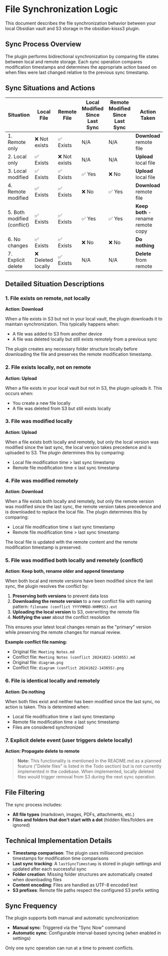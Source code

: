 # File Synchronization Logic

This document describes the file synchronization behavior between your local Obsidian vault and S3 storage in the obsidian-kisss3 plugin.

## Sync Process Overview

The plugin performs bidirectional synchronization by comparing file states between local and remote storage. Each sync operation compares modification timestamps and determines the appropriate action based on when files were last changed relative to the previous sync timestamp.

## Sync Situations and Actions

| Situation | Local File | Remote File | Local Modified Since Last Sync | Remote Modified Since Last Sync | Action Taken |
|-----------|------------|-------------|--------------------------------|--------------------------------|--------------|
| 1. Remote only | ❌ Not exists | ✅ Exists | N/A | N/A | **Download** remote file |
| 2. Local only | ✅ Exists | ❌ Not exists | N/A | N/A | **Upload** local file |
| 3. Local modified | ✅ Exists | ✅ Exists | ✅ Yes | ❌ No | **Upload** local file |
| 4. Remote modified | ✅ Exists | ✅ Exists | ❌ No | ✅ Yes | **Download** remote file |
| 5. Both modified (conflict) | ✅ Exists | ✅ Exists | ✅ Yes | ✅ Yes | **Keep both** - rename remote copy |
| 6. No changes | ✅ Exists | ✅ Exists | ❌ No | ❌ No | **Do nothing** |
| 7. Explicit delete | ❌ Deleted locally | ✅ Exists | N/A | N/A | **Delete** from remote |

## Detailed Situation Descriptions

### 1. File exists on remote, not locally
**Action: Download**

When a file exists in S3 but not in your local vault, the plugin downloads it to maintain synchronization. This typically happens when:
- A file was added to S3 from another device
- A file was deleted locally but still exists remotely from a previous sync

The plugin creates any necessary folder structure locally before downloading the file and preserves the remote modification timestamp.

### 2. File exists locally, not on remote
**Action: Upload**

When a file exists in your local vault but not in S3, the plugin uploads it. This occurs when:
- You create a new file locally
- A file was deleted from S3 but still exists locally

### 3. File was modified locally
**Action: Upload**

When a file exists both locally and remotely, but only the local version was modified since the last sync, the local version takes precedence and is uploaded to S3. The plugin determines this by comparing:
- Local file modification time > last sync timestamp
- Remote file modification time ≤ last sync timestamp

### 4. File was modified remotely
**Action: Download**

When a file exists both locally and remotely, but only the remote version was modified since the last sync, the remote version takes precedence and is downloaded to replace the local file. The plugin determines this by comparing:
- Local file modification time ≤ last sync timestamp  
- Remote file modification time > last sync timestamp

The local file is updated with the remote content and the remote modification timestamp is preserved.

### 5. File was modified both locally and remotely (conflict)
**Action: Keep both, rename older and append timestamp**

When both local and remote versions have been modified since the last sync, the plugin resolves the conflict by:

1. **Preserving both versions** to prevent data loss
2. **Downloading the remote version** to a new conflict file with naming pattern: `filename (conflict YYYYMMDD-HHMMSS).ext`
3. **Uploading the local version** to S3, overwriting the remote file
4. **Notifying the user** about the conflict resolution

This ensures your latest local changes remain as the "primary" version while preserving the remote changes for manual review.

**Example conflict file naming:**
- Original file: `Meeting Notes.md`
- Conflict file: `Meeting Notes (conflict 20241022-143055).md`
- Original file: `diagram.png`
- Conflict file: `diagram (conflict 20241022-143055).png`

### 6. File is identical locally and remotely
**Action: Do nothing**

When both files exist and neither has been modified since the last sync, no action is taken. This is determined when:
- Local file modification time ≤ last sync timestamp
- Remote file modification time ≤ last sync timestamp
- Files are considered synchronized

### 7. Explicit delete event (user triggers delete locally)
**Action: Propagate delete to remote**

> **Note:** This functionality is mentioned in the README.md as a planned feature ("Delete files" is listed in the Todo section) but is not currently implemented in the codebase. When implemented, locally deleted files would trigger removal from S3 during the next sync operation.

## File Filtering

The sync process includes:
- **All file types** (markdown, images, PDFs, attachments, etc.)
- **Files and folders that don't start with a dot** (hidden files/folders are ignored)

## Technical Implementation Details

- **Timestamp comparison**: The plugin uses millisecond precision timestamps for modification time comparisons
- **Last sync tracking**: A `lastSyncTimestamp` is stored in plugin settings and updated after each successful sync
- **Folder creation**: Missing folder structures are automatically created when downloading files
- **Content encoding**: Files are handled as UTF-8 encoded text
- **S3 prefixes**: Remote file paths respect the configured S3 prefix setting

## Sync Frequency

The plugin supports both manual and automatic synchronization:
- **Manual sync**: Triggered via the "Sync Now" command
- **Automatic sync**: Configurable interval-based syncing (when enabled in settings)

Only one sync operation can run at a time to prevent conflicts.